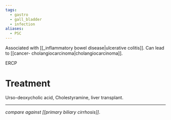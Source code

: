 ```yaml
---
tags:
  - gastro
  - gall_bladder
  - infection
aliases:
  - PSC
---
```

Associated with [[_inflammatory bowel disease|ulcerative colitis]].
Can lead to [[cancer- cholangiocarcinoma|cholangiocarcinoma]]. 

ERCP
# Treatment
Urso-deoxycholic acid, Cholestyramine, liver transplant.

---
*compare against [[primary biliary cirrhosis]]*. 